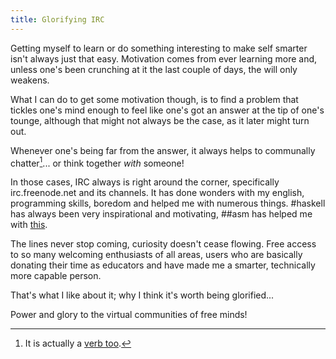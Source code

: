 ```yaml
---
title: Glorifying IRC
---
```

Getting myself to learn or do something interesting to make self smarter isn't always just that easy. Motivation comes from ever learning more and, unless one's been crunching at it the last couple of days, the will only weakens.

What I can do to get some motivation though,
is to find a problem that tickles one's mind enough
to feel like one's got an answer at the tip of one's tounge, although that might not always be the case, as it later might turn out.

Whenever one's being far from the answer, it always helps to communally chatter[^verb]...
or think together *with* someone!

In those cases, IRC always is right around the corner, specifically irc.freenode.net and its channels.
It has done wonders with my english, programming skills, boredom and helped me with numerous things.
\#haskell has always been very inspirational and motivating,
\##asm has helped me with [this](https://github.com/siers/stoical).

The lines never stop coming, curiosity doesn't cease flowing.
Free access to so many welcoming enthusiasts of all areas,
users who are basically donating their time as educators
and have made me a smarter, technically more capable person.

That's what I like about it; why I think it's worth being glorified...

Power and glory to the virtual communities of free minds!

[^verb]: It is actually a [verb too](https://en.wiktionary.org/wiki/chatter#Verb).
[^yes]: My expectations here are indeed too high.
